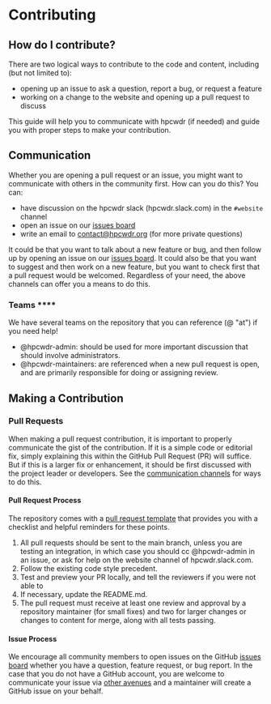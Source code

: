 # Contributing

## How do I contribute?

There are two logical ways to contribute to the code and content, including (but not limited to):

 - opening up an issue to ask a question, report a bug, or request a feature
 - working on a change to the website and opening up a pull request to discuss

This guide will help you to communicate with hpcwdr (if needed) and guide you with
proper steps to make your contribution.

## Communication

Whether you are opening a pull request or an issue, you might want to communicate with
others in the community first. How can you do this? You can:

 - have discussion on the hpcwdr slack (hpcwdr.slack.com) in the `#website` channel
 - open an issue on our [issues board](https://github.com/HPC-Workforce-Development-and-Retention/hpcwdr/issues)
 - write an email to contact@hpcwdr.org (for more private questions)

It could be that you want to talk about a new feature or bug, and then follow up by opening
an issue on our [issues board](https://github.com/HPC-Workforce-Development-and-Retention/hpcwdr/issues). It could also be
that you want to suggest and then work on a new feature, but you want to check first
that a pull request would be welcomed. Regardless of your need, the above channels
can offer you a means to do this.

### Teams ****

We have several teams on the repository that you can reference (@ "at") if you need help!

 - @hpcwdr-admin: should be used for more important discussion that should involve administrators.
 - @hpcwdr-maintainers: are referenced when a new pull request is open, and are primarily responsible for doing or assigning review.

## Making a Contribution

### Pull Requests

When making a pull request contribution, it is important to properly communicate the
gist of the contribution. If it is a simple code or editorial fix, simply
explaining this within the GitHub Pull Request (PR) will suffice. But if this
is a larger fix or enhancement, it should be first discussed with the project
leader or developers. See the [communication channels](#communication) for ways
to do this.

#### Pull Request Process

The repository comes with a [pull request template](PULL_REQUEST_TEMPLATE.md) that provides you with a checklist and
helpful reminders for these points.

1. All pull requests should be sent to the main branch, unless you are testing an integration, in which case you should cc @hpcwdr-admin in an issue, or ask for help on the website channel of hpcwdr.slack.com.
2. Follow the existing code style precedent.
3. Test and preview your PR locally, and tell the reviewers if you were not able to
4. If necessary, update the README.md.
5. The pull request must receive at least one review and approval by a repository maintainer (for small fixes) and two for larger changes or changes to content for merge, along with all tests passing.


#### Issue Process

We encourage all community members to open issues on the GitHub [issues board](https://github.com/HPC-Workforce-Development-and-Retention/hpcwdr/issues) whether you have a question, feature request, or bug report. In the case that you do not
have a GitHub account, you are welcome to communicate your issue via [other avenues](#communication)
and a maintainer will create a GitHub issue on your behalf.